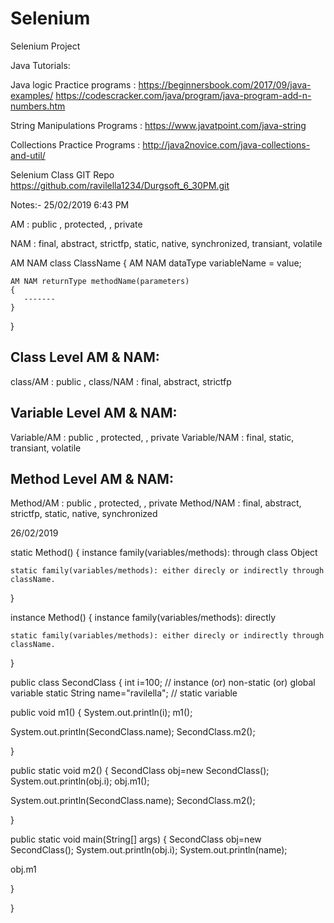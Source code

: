 # Selenium
Selenium Project

Java Tutorials:

Java logic Practice programs :
https://beginnersbook.com/2017/09/java-examples/
https://codescracker.com/java/program/java-program-add-n-numbers.htm

String Manipulations Programs :
https://www.javatpoint.com/java-string

Collections Practice Programs :
http://java2novice.com/java-collections-and-util/

Selenium Class GIT Repo
https://github.com/ravilella1234/Durgsoft_6_30PM.git

Notes:-
25/02/2019 6:43 PM


AM  : public , protected, <default>, private

NAM : final, abstract, strictfp, static, native, synchronized, transiant,        volatile


AM NAM class ClassName
{
    AM NAM dataType variableName = value;

    AM NAM returnType methodName(parameters)
    {
       -------
    }

}


Class Level AM & NAM:
---------------------
class/AM  : public , <default>
class/NAM : final, abstract, strictfp


Variable Level AM & NAM:
------------------------
Variable/AM  : public , protected, <default>, private
Variable/NAM : final, static, transiant, volatile


Method Level AM & NAM:
---------------------
Method/AM  : public , protected, <default>, private
Method/NAM : final, abstract, strictfp, static, native, synchronized





26/02/2019

static Method()
{
    instance family(variables/methods): through class Object

    static family(variables/methods): either direcly or indirectly through className.

}

instance Method()
{
    instance family(variables/methods): directly

    static family(variables/methods): either direcly or indirectly through className.

}


public class SecondClass 
{
 int i=100; // instance (or) non-static (or) global variable
 static String name="ravilella"; // static variable
 
 public void m1()
 {
  System.out.println(i);
  m1();
  
  System.out.println(SecondClass.name);
  SecondClass.m2();

 }
 
 public static void m2()
 {
  SecondClass obj=new SecondClass();
  System.out.println(obj.i);
  obj.m1();
  
  System.out.println(SecondClass.name);
  SecondClass.m2();
  
 }
 
 public static void main(String[] args) 
 {
  SecondClass obj=new SecondClass(); 
  System.out.println(obj.i);
  System.out.println(name);
 
  obj.m1

 }

}

